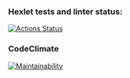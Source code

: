 ### Hexlet tests and linter status:
[![Actions Status](https://github.com/HaimOzer/frontend-project-11/actions/workflows/hexlet-check.yml/badge.svg)](https://github.com/HaimOzer/frontend-project-11/actions)

### CodeClimate 
[![Maintainability](https://api.codeclimate.com/v1/badges/a2a894a54026880ac9c4/maintainability)](https://codeclimate.com/github/HaimOzer/frontend-project-11/maintainability)
